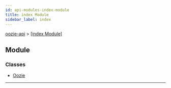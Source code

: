 ```yaml
---
id: api-modules-index-module
title: index Module
sidebar_label: index
---
```


[oozie-api](api-readme.md) > [[index Module]](api-modules-index-module.md)

## Module

### Classes

* [Oozie](api-classes-index-oozie.md)

---

